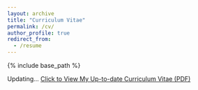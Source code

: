 ```yaml
---
layout: archive
title: "Curriculum Vitae"
permalink: /cv/
author_profile: true
redirect_from:
  - /resume
---
```


{% include base_path %}

Updating...
[Click to View My Up-to-date Curriculum Vitae (PDF)](https://khawajaazfar.github.io/files/KhawajaAzfar_CV.pdf)

